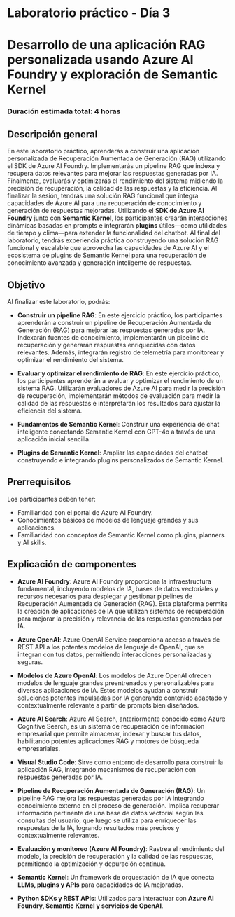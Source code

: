 # Laboratorio práctico - Día 3

# Desarrollo de una aplicación RAG personalizada usando Azure AI Foundry y exploración de Semantic Kernel

### Duración estimada total: 4 horas

## Descripción general

En este laboratorio práctico, aprenderás a construir una aplicación personalizada de Recuperación Aumentada de Generación (RAG) utilizando el SDK de Azure AI Foundry. Implementarás un pipeline RAG que indexa y recupera datos relevantes para mejorar las respuestas generadas por IA. Finalmente, evaluarás y optimizarás el rendimiento del sistema midiendo la precisión de recuperación, la calidad de las respuestas y la eficiencia. Al finalizar la sesión, tendrás una solución RAG funcional que integra capacidades de Azure AI para una recuperación de conocimiento y generación de respuestas mejoradas.
Utilizando el **SDK de Azure AI Foundry** junto con **Semantic Kernel**, los participantes crearán interacciones dinámicas basadas en prompts e integrarán **plugins** útiles—como utilidades de tiempo y clima—para extender la funcionalidad del chatbot.
Al final del laboratorio, tendrás experiencia práctica construyendo una solución RAG funcional y escalable que aprovecha las capacidades de Azure AI y el ecosistema de plugins de Semantic Kernel para una recuperación de conocimiento avanzada y generación inteligente de respuestas.

## Objetivo

Al finalizar este laboratorio, podrás:

- **Construir un pipeline RAG**: En este ejercicio práctico, los participantes aprenderán a construir un pipeline de Recuperación Aumentada de Generación (RAG) para mejorar las respuestas generadas por IA. Indexarán fuentes de conocimiento, implementarán un pipeline de recuperación y generarán respuestas enriquecidas con datos relevantes. Además, integrarán registro de telemetría para monitorear y optimizar el rendimiento del sistema.

- **Evaluar y optimizar el rendimiento de RAG**: En este ejercicio práctico, los participantes aprenderán a evaluar y optimizar el rendimiento de un sistema RAG. Utilizarán evaluadores de Azure AI para medir la precisión de recuperación, implementarán métodos de evaluación para medir la calidad de las respuestas e interpretarán los resultados para ajustar la eficiencia del sistema.

- **Fundamentos de Semantic Kernel**: Construir una experiencia de chat inteligente conectando Semantic Kernel con GPT-4o a través de una aplicación inicial sencilla.

- **Plugins de Semantic Kernel**: Ampliar las capacidades del chatbot construyendo e integrando plugins personalizados de Semantic Kernel.
  
## Prerrequisitos

Los participantes deben tener:

- Familiaridad con el portal de Azure AI Foundry.
- Conocimientos básicos de modelos de lenguaje grandes y sus aplicaciones.
- Familiaridad con conceptos de Semantic Kernel como plugins, planners y AI skills.

## Explicación de componentes

- **Azure AI Foundry**: Azure AI Foundry proporciona la infraestructura fundamental, incluyendo modelos de IA, bases de datos vectoriales y recursos necesarios para desplegar y gestionar pipelines de Recuperación Aumentada de Generación (RAG). Esta plataforma permite la creación de aplicaciones de IA que utilizan sistemas de recuperación para mejorar la precisión y relevancia de las respuestas generadas por IA.

- **Azure OpenAI**: Azure OpenAI Service proporciona acceso a través de REST API a los potentes modelos de lenguaje de OpenAI, que se integran con tus datos, permitiendo interacciones personalizadas y seguras.

- **Modelos de Azure OpenAI**: Los modelos de Azure OpenAI ofrecen modelos de lenguaje grandes preentrenados y personalizables para diversas aplicaciones de IA. Estos modelos ayudan a construir soluciones potentes impulsadas por IA generando contenido adaptado y contextualmente relevante a partir de prompts bien diseñados.

- **Azure AI Search**: Azure AI Search, anteriormente conocido como Azure Cognitive Search, es un sistema de recuperación de información empresarial que permite almacenar, indexar y buscar tus datos, habilitando potentes aplicaciones RAG y motores de búsqueda empresariales.

- **Visual Studio Code**: Sirve como entorno de desarrollo para construir la aplicación RAG, integrando mecanismos de recuperación con respuestas generadas por IA.

- **Pipeline de Recuperación Aumentada de Generación (RAG)**: Un pipeline RAG mejora las respuestas generadas por IA integrando conocimiento externo en el proceso de generación. Implica recuperar información pertinente de una base de datos vectorial según las consultas del usuario, que luego se utiliza para enriquecer las respuestas de la IA, logrando resultados más precisos y contextualmente relevantes.

- **Evaluación y monitoreo (Azure AI Foundry)**: Rastrea el rendimiento del modelo, la precisión de recuperación y la calidad de las respuestas, permitiendo la optimización y depuración continua.

- **Semantic Kernel**: Un framework de orquestación de IA que conecta **LLMs, plugins y APIs** para capacidades de IA mejoradas.
- **Python SDKs y REST APIs**: Utilizados para interactuar con **Azure AI Foundry, Semantic Kernel y servicios de OpenAI**.
